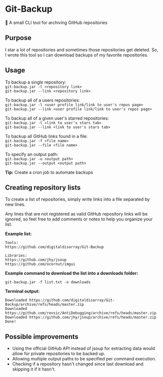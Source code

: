 # Git-Backup
:floppy_disk: A small CLI tool for archiving GitHub repositories

## Purpose
I star a lot of repositories and sometimes those repositories get deleted. So, I wrote this tool so I can download backups of my favorite repositories.

## Usage
To backup a single repository:  
``git-backup.jar -l <repository link>``  
``git-backup.jar --link <repository link>``  

To backup all of a users repositories:  
``git-backup.jar -l <user profile link/link to user's repos page>``  
``git-backup.jar --link <user profile link/link to user's repos page>``  

To backup all of a given user's starred repositories:  
``git-backup.jar -l <link to user's stars tab>``  
``git-backup.jar --link <link to user's stars tab>``  

To backup all GitHub links found in a file:  
``git-backup.jar -f <file name>``  
``git-backup.jar --file <file name>``  

To specify an output path:  
``git-backup.jar -o <output path>``  
``git-backup.jar --output <output path>``  

**Tip:** Create a cron job to automate backups

## Creating repository lists
To create a list of repositories, simply write links into a file separated by new lines.

Any lines that are not registered as valid GitHub repository links will be ignored, so feel free to add comments or notes to help you organize your list.

**Example list:**
```
Tools:
https://github.com/digitaldisarray/Git-Backup

Libraries:
https://github.com/jhy/jsoup
https://github.com/ocornut/imgui
```
  
**Example command to download the list into a downloads folder:**
```
git-backup.jar -f list.txt -o downloads
```
  
**Terminal output:**  
```
Downloaded https://github.com/digitaldisarray/Git-Backup/archive/refs/heads/master.zip
Downloaded https://github.com/revsic/AntiDebugging/archive/refs/heads/master.zip
Downloaded https://github.com/jhy/jsoup/archive/refs/heads/master.zip
Done!
```

## Possible improvements
- Using the official GitHub API instead of jsoup for extracting data would allow for private repositories to be backed up.  
- Allowing multiple output paths to be specified per command execution.  
- Checking if a repository hasn't changed since last download and skipping it if it hasn't.  

